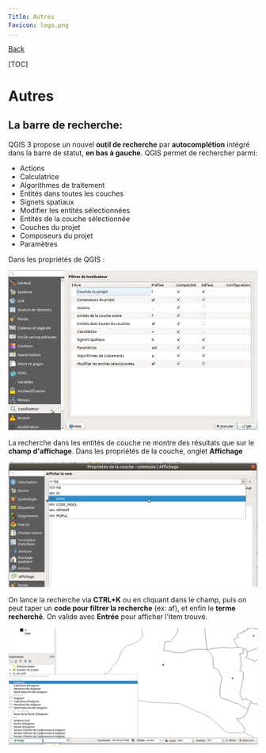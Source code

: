 ```yaml
---
Title: Autres
Favicon: logo.png
...
```


[Back](index.md)

[TOC]

# Autres

## La barre de recherche:

QGIS 3 propose un nouvel **outil de recherche** par **autocomplétion** intégré dans la barre de statut, **en bas à gauche**. QGIS permet de rechercher parmi:

* Actions
* Calculatrice
* Algorithmes de traitement
* Entités dans toutes les couches
* Signets spatiaux
* Modifier les entités sélectionnées
* Entités de la couche sélectionnée
* Couches du projet
* Composeurs du projet
* Paramètres

Dans les propriétés de QGIS : 

![](media/09_options_localisateur.png "Options localisateur")

La recherche dans les entités de couche ne montre des résultats que sur le **champ d'affichage**. Dans les propriétés de 
la couche, onglet **Affichage**

![](media/10_couche_display.png "Afficher le nom")

On lance la recherche via **CTRL+K** ou en cliquant dans le champ, puis on peut taper un **code pour filtrer la recherche** (ex: af), et enfin le **terme recherché**. On valide avec **Entrée** pour afficher l'item trouvé.

![](media/11_barre_recherche_exemple.png "Barre de recherche")
